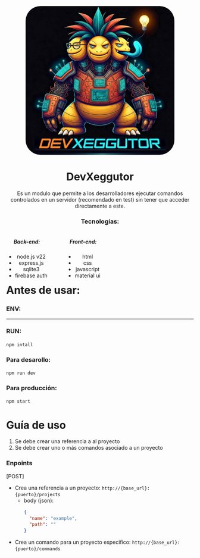 <header>
  <img src="./devxeggutor.png" style="border-radius: 10%;width: 400px;height: 400px;object-fit: cover;object-position: center center;"/>
  <div style="float:right">
    <h1>DevXeggutor</h1>
    <p>Es un modulo que permite a los desarrolladores ejecutar comandos controlados en un servidor (recomendado en test) sin tener que acceder directamente a este.</p>
    <h3>Tecnologías:</h3>
    <div style="display:flex; gap:50px;">
    <div>
    <h5>Back-end:</h5>
    <ul>
      <li>node.js v22</li>
      <li>express.js</li>
      <li>sqlite3</li>
      <li>firebase auth</li>
    </ul>
    </div>
    <div>
    <h5>Front-end:</h5>
    <ul>
      <li>html</li>
      <li>css</li>
      <li>javascript</li>
      <li>material ui</li>
    </ul>
    </div>
    </div>
  </div>
</header>

<br>
<br>
<br>

# Antes de usar:

### ENV:

---

### RUN:

`npm intall`

### Para desarollo:

`npm run dev`

### Para producción:

`npm start`

# Guía de uso

1. Se debe crear una referencia a al proyecto
2. Se debe crear uno o más comandos asociado a un proyecto

### Enpoints

[POST] <br>
- Crea una referencia a un proyecto: `http://{base_url}:{puerto}/projects`
  - body (json): <br>
    ```json
    {
      "name": "example",
      "path": ""
    }
    ```
- Crea un comando para un proyecto especifico: `http://{base_url}:{puerto}/commands`
